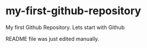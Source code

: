 # my-first-github-repository
My first Github Repository. Lets start with Github

README file was just edited manually.
